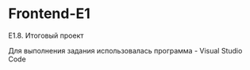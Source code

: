 # Frontend-E1
E1.8. Итоговый проект

Для выполнения задания использовалась программа - Visual Studio Code
